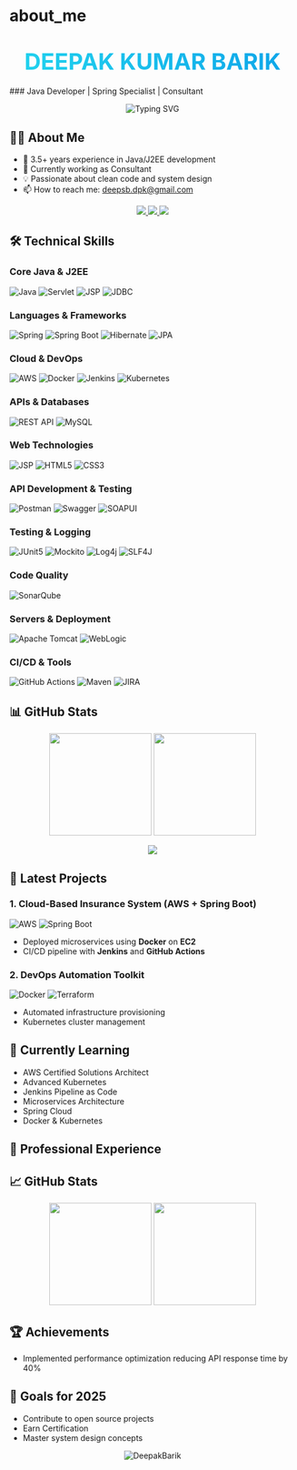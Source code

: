 # about_me
<h1 align="center">
  <span style="
    background: linear-gradient(45deg, #22D3EE, #0EA5E9);
    -webkit-background-clip: text;
    -webkit-text-fill-color: transparent;
    font-weight: bold;
    font-size: 2.5rem;
  ">DEEPAK KUMAR BARIK</span>
</h1>
### Java Developer | Spring Specialist | Consultant

<p align="center">
  <img src="https://readme-typing-svg.demolab.com?font=Fira+Code&pause=1000&color=22D3EE&center=true&width=435&lines=Java+%7C+Spring+Boot+%7C+AWS;Microservices+%7C+Docker+%7C+Jenkins;Problem+Solver+%7C+DevOps+Learner" alt="Typing SVG" />
</p>

## 👨‍💻 About Me
- 🔭 3.5+ years experience in Java/J2EE development
- 🌱 Currently working as Consultant
- 💡 Passionate about clean code and system design
- 📫 How to reach me: deepsb.dpk@gmail.com

<p align="center">
  <a href="https://www.linkedin.com/in/yourprofile" target="_blank">
    <img src="https://img.shields.io/badge/LinkedIn-0077B5?style=for-the-badge&logo=linkedin&logoColor=white" />
  </a>
  <a href="mailto:deepsb.dpk@gmail.com">
    <img src="https://img.shields.io/badge/Gmail-D14836?style=for-the-badge&logo=gmail&logoColor=white" />
  </a>
  <a href="https://leetcode.com/yourprofile" target="_blank">
    <img src="https://img.shields.io/badge/-LeetCode-FFA116?style=for-the-badge&logo=LeetCode&logoColor=black" />
  </a>
</p>

## 🛠️ **Technical Skills**

### **Core Java & J2EE**
![Java](https://img.shields.io/badge/Java-ED8B00?style=for-the-badge&logo=java&logoColor=white)
![Servlet](https://img.shields.io/badge/J2EE_Servlet-007396?style=for-the-badge&logo=java&logoColor=white)
![JSP](https://img.shields.io/badge/JSP-007396?style=for-the-badge&logo=java&logoColor=white)
![JDBC](https://img.shields.io/badge/JDBC-007396?style=for-the-badge&logo=java&logoColor=white)


### **Languages & Frameworks**
![Spring](https://img.shields.io/badge/Spring-6DB33F?style=for-the-badge&logo=spring&logoColor=white)
![Spring Boot](https://img.shields.io/badge/Spring_Boot-6DB33F?style=for-the-badge&logo=spring-boot&logoColor=white)
![Hibernate](https://img.shields.io/badge/Hibernate-59666C?style=for-the-badge&logo=Hibernate&logoColor=white)
![JPA](https://img.shields.io/badge/JPA-FF6D00?style=for-the-badge&logo=oracle&logoColor=white)


### **Cloud & DevOps**
![AWS](https://img.shields.io/badge/AWS-232F3E?style=for-the-badge&logo=amazon-aws&logoColor=white)
![Docker](https://img.shields.io/badge/Docker-2496ED?style=for-the-badge&logo=docker&logoColor=white)
![Jenkins](https://img.shields.io/badge/Jenkins-D24939?style=for-the-badge&logo=jenkins&logoColor=white)
![Kubernetes](https://img.shields.io/badge/Kubernetes-326CE5?style=for-the-badge&logo=kubernetes&logoColor=white)

### **APIs & Databases**
![REST API](https://img.shields.io/badge/REST-02569B?style=for-the-badge&logo=rest&logoColor=white)
![MySQL](https://img.shields.io/badge/MySQL-4479A1?style=for-the-badge&logo=mysql&logoColor=white)

### **Web Technologies**
![JSP](https://img.shields.io/badge/JSP_(Java_Server_Pages)-007396?style=for-the-badge&logo=java&logoColor=white)
![HTML5](https://img.shields.io/badge/HTML5-E34F26?style=for-the-badge&logo=html5&logoColor=white)
![CSS3](https://img.shields.io/badge/CSS3-1572B6?style=for-the-badge&logo=css3&logoColor=white)

### **API Development & Testing**  
![Postman](https://img.shields.io/badge/Postman-FF6C37?style=for-the-badge&logo=postman&logoColor=white) ![Swagger](https://img.shields.io/badge/Swagger-85EA2D?style=for-the-badge&logo=swagger&logoColor=black) ![SOAPUI](https://img.shields.io/badge/SOAPUI-FF6C37?style=for-the-badge&logo=soapui&logoColor=white)


### **Testing & Logging**  
![JUnit5](https://img.shields.io/badge/JUnit5-25A162?style=for-the-badge&logo=junit5&logoColor=white)  ![Mockito](https://img.shields.io/badge/Mockito-78CFF5?style=for-the-badge&logo=mockito&logoColor=black)  ![Log4j](https://img.shields.io/badge/Log4j-1F1F1F?style=for-the-badge&logo=apache&logoColor=white)  ![SLF4J](https://img.shields.io/badge/SLF4J-1F1F1F?style=for-the-badge&logo=slf4j&logoColor=white)

### **Code Quality** 
![SonarQube](https://img.shields.io/badge/SonarQube-4E9BCD?style=for-the-badge&logo=sonarqube&logoColor=white)

### **Servers & Deployment**
![Apache Tomcat](https://img.shields.io/badge/Apache_Tomcat-F8DC75?style=for-the-badge&logo=apache-tomcat&logoColor=black)
![WebLogic](https://img.shields.io/badge/Oracle_WebLogic-F80000?style=for-the-badge&logo=oracle&logoColor=white)


### **CI/CD & Tools**
![GitHub Actions](https://img.shields.io/badge/GitHub_Actions-2088FF?style=for-the-badge&logo=github-actions&logoColor=white)
![Maven](https://img.shields.io/badge/Maven-C71A36?style=for-the-badge&logo=apachemaven&logoColor=white)
![JIRA](https://img.shields.io/badge/Jira-0052CC?style=for-the-badge&logo=jira&logoColor=white)

## 📊 **GitHub Stats**

<p align="center">
  <img height="180em" src="https://github-readme-stats.vercel.app/api?username=DeepakBarik&show_icons=true&theme=radical&hide_border=true" />
  <img height="180em" src="https://github-readme-stats.vercel.app/api/top-langs/?username=DeepakBarik&layout=compact&theme=radical&hide_border=true" />
</p>

<p align="center">
  <img src="https://github-readme-streak-stats.herokuapp.com/?user=DeepakBarik&theme=radical&hide_border=true" />
</p>

## 🚀 **Latest Projects**

### 1. Cloud-Based Insurance System (AWS + Spring Boot)
![AWS](https://img.shields.io/badge/AWS-EC2,S3,Lambda-FF9900?style=flat&logo=amazon-aws)
![Spring Boot](https://img.shields.io/badge/Spring_Boot-2.7.0-6DB33F?style=flat&logo=spring)
- Deployed microservices using **Docker** on **EC2**
- CI/CD pipeline with **Jenkins** and **GitHub Actions**

### 2. DevOps Automation Toolkit
![Docker](https://img.shields.io/badge/Docker-Containers-2496ED?style=flat&logo=docker)
![Terraform](https://img.shields.io/badge/Terraform-IaC-7B42BC?style=flat&logo=terraform)
- Automated infrastructure provisioning
- Kubernetes cluster management

## 🌱 **Currently Learning**
- AWS Certified Solutions Architect
- Advanced Kubernetes
- Jenkins Pipeline as Code
- Microservices Architecture
- Spring Cloud
- Docker & Kubernetes

## 💼 Professional Experience


## 📈 GitHub Stats

<p align="center">
  <img height="180em" src="https://github-readme-stats.vercel.app/api?username=DeepakBarik&show_icons=true&theme=radical" />
  <img height="180em" src="https://github-readme-stats.vercel.app/api/top-langs/?username=DeepakBarik&layout=compact&theme=radical" />
</p>

## 🏆 Achievements
- Implemented performance optimization reducing API response time by 40%

## 🎯 Goals for 2025
- Contribute to open source projects
- Earn Certification
- Master system design concepts

<p align="center">
  <img src="https://komarev.com/ghpvc/?username=DeepakBarik&label=Profile%20views&color=0e75b6&style=flat" alt="DeepakBarik" /> 
</p>
